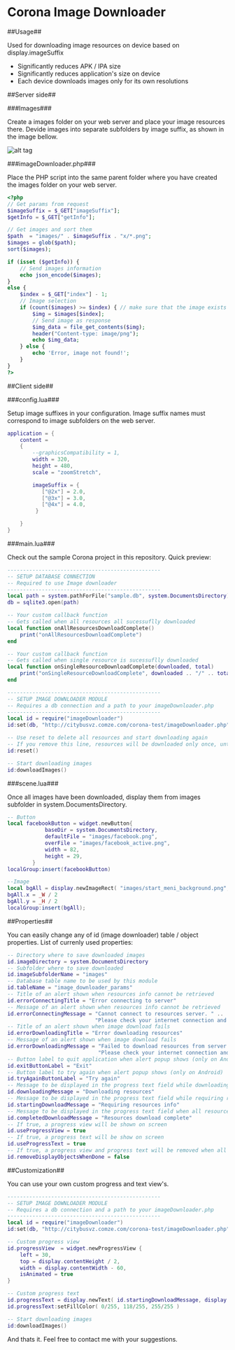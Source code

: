 Corona Image Downloader
=====================

##Usage##

Used for downloading image resources on device based on display.imageSuffix
* Significantly reduces APK / IPA size
* Significantly reduces application's size on device
* Each device downloads images only for its own resolutions


##Server side##

###Images###

Create a images folder on your web server and place your image resources there. Devide images into separate subfolders by image suffix, as shown in the image bellow.

![alt tag](https://raw.githubusercontent.com/promptcode/CoronaImageDownloader/master/Images/ftp.png)

###imageDownloader.php###

Place the PHP script into the same parent folder where you have created the images folder on your web server.

```php
<?php
// Get params from request
$imageSuffix = $_GET["imageSuffix"];
$getInfo = $_GET["getInfo"];

// Get images and sort them
$path  = "images/" . $imageSuffix . "x/*.png";
$images = glob($path); 
sort($images);

if (isset ($getInfo)) {
	// Send images information 
	echo json_encode($images);
}
else {
	$index = $_GET["index"] - 1; 
	// Image selection
	if (count($images) >= $index) { // make sure that the image exists
		$img = $images[$index];
		// Send image as response
		$img_data = file_get_contents($img);
		header("Content-type: image/png"); 
		echo $img_data;  
	} else {
		echo 'Error, image not found!';
	}
} 
?>
```

##Client side##

###config.lua###

Setup image suffixes in your configuration. Image suffix names must correspond to image subfolders on the web server.

```lua
application = {
	content =
    {
        --graphicsCompatibility = 1, 
        width = 320,
        height = 480,
        scale = "zoomStretch",

        imageSuffix = {
           ["@2x"] = 2.0,
           ["@3x"] = 3.0,
           ["@4x"] = 4.0,
         }

    }
}
```

###main.lua###

Check out the sample Corona project in this repository. Quick preview:

```lua
-------------------------------------------------
-- SETUP DATABASE CONNECTION
-- Required to use Image downloader
-------------------------------------------------
local path = system.pathForFile("sample.db", system.DocumentsDirectory)
db = sqlite3.open(path)  

-- Your custom callback function
-- Gets called when all resources all sucessuflly downloaded
local function onAllResourcesDownloadComplete()
	print("onAllResourcesDownloadComplete")
end

-- Your custom callback function
-- Gets called when single resource is sucessuflly downloaded
local function onSingleResourceDownloadComplete(downloaded, total)
	print("onSingleResourceDownloadComplete", downloaded .. "/" .. total)
end

-------------------------------------------------
-- SETUP IMAGE DOWNLOADER MODULE
-- Requires a db connection and a path to your imageDownloader.php
-------------------------------------------------
local id = require("imageDownloader")
id:set(db, "http://citybusvz.comze.com/corona-test/imageDownloader.php", onAllResourcesDownloadComplete, onSingleResourceDownloadComplete)

-- Use reset to delete all resources and start downloading again
-- If you remove this line, resources will be downloaded only once, untill they all download sucessfully
id:reset()

-- Start downloading images
id:downloadImages()
```

###scene.lua###

Once all images have been downloaded, display them from images subfolder in system.DocumentsDirectory.

```lua
-- Button
local facebookButton = widget.newButton{
			baseDir = system.DocumentsDirectory,
			defaultFile = "images/facebook.png",
			overFile = "images/facebook_active.png",
			width = 82, 
			height = 29,
		}
localGroup:insert(facebookButton)

--Image
local bgAll = display.newImageRect( "images/start_meni_background.png", system.DocumentsDirectory, 320, 479 )
bgAll.x = _W / 2
bgAll.y = _H / 2
localGroup:insert(bgAll);
```

##Properties##

You can easily change any of id (image downloader) table / object properties. List of currenly used properties:

```lua
-- Directory where to save downloaded images
id.imageDirectory = system.DocumentsDirectory
-- Subfolder where to save downloaded
id.imageSubfolderName = "images"
-- Database table name to be used by this module
id.tableName = "image_downloader_params"
-- Title of an alert shown when resources info cannot be retrieved
id.errorConnectingTitle = "Error connecting to server"
-- Message of an alert shown when resources info cannot be retrieved
id.errorConnectingMessage = "Cannot connect to resources server. " ..
							"Please check your internet connection and try again later."
-- Title of an alert shown when image download fails
id.errorDownloadingTitle = "Error downloading resources"
-- Message of an alert shown when image download fails
id.errorDownloadingMessage = "Failed to download resources from server. " .. 
							 "Please check your internet connection and try again later."
-- Button label to quit application when alert popup shows (only on Android)
id.exitButtonLabel = "Exit"
-- Button label to try again when alert popup shows (only on Android)
id.tryAgainButtonLabel = "Try again"
-- Message to be displayed in the progress text field while downloading resources
id.downloadingMessage = "Downloading resources"
-- Message to be displayed in the progress text field while requiring resources info
id.startingDownloadMessage = "Requiring resources info"
-- Message to be displayed in the progress text field when all resources are downloaded
id.completedDownloadMessage = "Resources download complete"
-- If true, a progress view will be shown on screen
id.useProgressView = true
-- If true, a progress text will be show on screen
id.useProgressText = true
-- If true, a progress view and progress text will be removed when all resources are downloaded
id.removeDisplayObjectsWhenDone = false

```

##Customization##

You can use your own custom progress and text view's.

```lua
-------------------------------------------------
-- SETUP IMAGE DOWNLOADER MODULE
-- Requires a db connection and a path to your imageDownloader.php
-------------------------------------------------
local id = require("imageDownloader")
id:set(db, "http://citybusvz.comze.com/corona-test/imageDownloader.php")

-- Custom progress view
id.progressView  = widget.newProgressView {
    left = 30,
    top = display.contentHeight / 2,
    width = display.contentWidth - 60,
    isAnimated = true
}

-- Custom progress text
id.progressText = display.newText( id.startingDownloadMessage, display.contentWidth / 2, display.contentHeight / 2 - 20, native.systemFont, 14 )
id.progressText:setFillColor( 0/255, 118/255, 255/255 )

-- Start downloading images
id:downloadImages()
```

And thats it. Feel free to contact me with your suggestions.